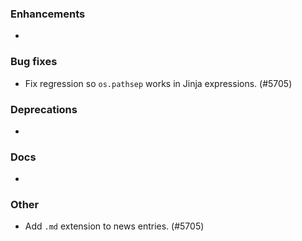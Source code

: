 ### Enhancements

* <news item>

### Bug fixes

* Fix regression so `os.pathsep` works in Jinja expressions. (#5705)

### Deprecations

* <news item>

### Docs

* <news item>

### Other

* Add ``.md`` extension to news entries. (#5705)

